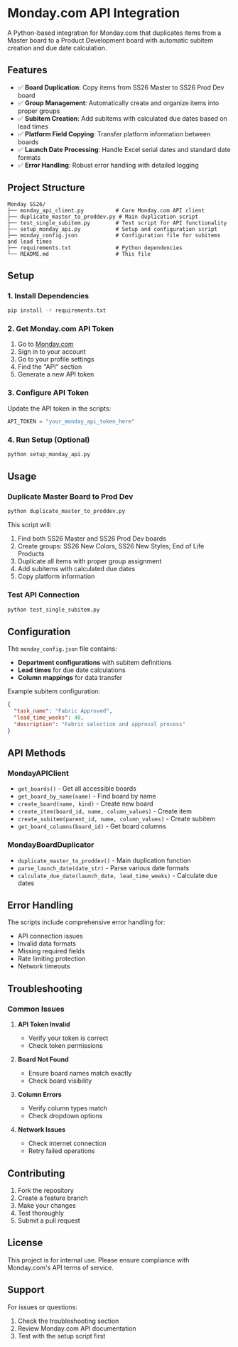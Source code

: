 # Monday.com API Integration

A Python-based integration for Monday.com that duplicates items from a Master board to a Product Development board with automatic subitem creation and due date calculation.

## Features

- ✅ **Board Duplication**: Copy items from SS26 Master to SS26 Prod Dev board
- ✅ **Group Management**: Automatically create and organize items into proper groups
- ✅ **Subitem Creation**: Add subitems with calculated due dates based on lead times
- ✅ **Platform Field Copying**: Transfer platform information between boards
- ✅ **Launch Date Processing**: Handle Excel serial dates and standard date formats
- ✅ **Error Handling**: Robust error handling with detailed logging

## Project Structure

```
Monday SS26/
├── monday_api_client.py          # Core Monday.com API client
├── duplicate_master_to_proddev.py # Main duplication script
├── test_single_subitem.py        # Test script for API functionality
├── setup_monday_api.py           # Setup and configuration script
├── monday_config.json            # Configuration file for subitems and lead times
├── requirements.txt              # Python dependencies
└── README.md                     # This file
```

## Setup

### 1. Install Dependencies

```bash
pip install -r requirements.txt
```

### 2. Get Monday.com API Token

1. Go to [Monday.com](https://auth.monday.com/users/sign_in)
2. Sign in to your account
3. Go to your profile settings
4. Find the "API" section
5. Generate a new API token

### 3. Configure API Token

Update the API token in the scripts:

```python
API_TOKEN = "your_monday_api_token_here"
```

### 4. Run Setup (Optional)

```bash
python setup_monday_api.py
```

## Usage

### Duplicate Master Board to Prod Dev

```bash
python duplicate_master_to_proddev.py
```

This script will:
1. Find both SS26 Master and SS26 Prod Dev boards
2. Create groups: SS26 New Colors, SS26 New Styles, End of Life Products
3. Duplicate all items with proper group assignment
4. Add subitems with calculated due dates
5. Copy platform information

### Test API Connection

```bash
python test_single_subitem.py
```

## Configuration

The `monday_config.json` file contains:

- **Department configurations** with subitem definitions
- **Lead times** for due date calculations
- **Column mappings** for data transfer

Example subitem configuration:
```json
{
  "task_name": "Fabric Approved",
  "lead_time_weeks": 40,
  "description": "Fabric selection and approval process"
}
```

## API Methods

### MondayAPIClient

- `get_boards()` - Get all accessible boards
- `get_board_by_name(name)` - Find board by name
- `create_board(name, kind)` - Create new board
- `create_item(board_id, name, column_values)` - Create item
- `create_subitem(parent_id, name, column_values)` - Create subitem
- `get_board_columns(board_id)` - Get board columns

### MondayBoardDuplicator

- `duplicate_master_to_proddev()` - Main duplication function
- `parse_launch_date(date_str)` - Parse various date formats
- `calculate_due_date(launch_date, lead_time_weeks)` - Calculate due dates

## Error Handling

The scripts include comprehensive error handling for:
- API connection issues
- Invalid data formats
- Missing required fields
- Rate limiting protection
- Network timeouts

## Troubleshooting

### Common Issues

1. **API Token Invalid**
   - Verify your token is correct
   - Check token permissions

2. **Board Not Found**
   - Ensure board names match exactly
   - Check board visibility

3. **Column Errors**
   - Verify column types match
   - Check dropdown options

4. **Network Issues**
   - Check internet connection
   - Retry failed operations

## Contributing

1. Fork the repository
2. Create a feature branch
3. Make your changes
4. Test thoroughly
5. Submit a pull request

## License

This project is for internal use. Please ensure compliance with Monday.com's API terms of service.

## Support

For issues or questions:
1. Check the troubleshooting section
2. Review Monday.com API documentation
3. Test with the setup script first
